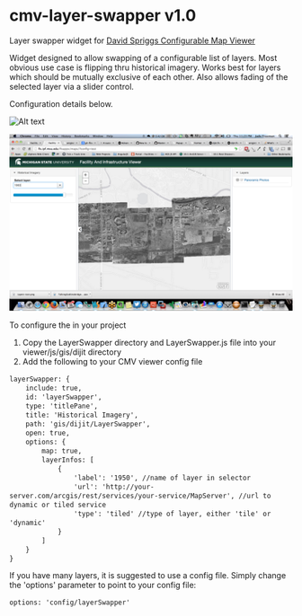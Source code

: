 cmv-layer-swapper
v1.0
=================

Layer swapper widget for [David Spriggs Configurable Map Viewer](https://github.com/DavidSpriggs/ConfigurableViewerJSAPI) 

Widget designed to allow swapping of a configurable list of layers.  Most obvious use case is flipping thru historical imagery.  Works best for layers
which should be mutually exclusive of each other.  Also allows fading of the selected layer via a slider control.

Configuration details below.


![Alt text](Screenshot-1.png?raw=true "Layer Swapper Screenshot")

![Alt text](Screenshot-2.png?raw=true "Layer Swapper Screenshot 2")


To configure the in your project

1. Copy the LayerSwapper directory and LayerSwapper.js file into your viewer/js/gis/dijit directory
2. Add the following to your CMV viewer config file

```
layerSwapper: {
    include: true,
    id: 'layerSwapper',
    type: 'titlePane',
    title: 'Historical Imagery',
    path: 'gis/dijit/LayerSwapper',
    open: true,
    options: {
        map: true,
        layerInfos: [
            {
                'label': '1950', //name of layer in selector
                'url': 'http://your-server.com/arcgis/rest/services/your-service/MapServer', //url to dynamic or tiled service
                'type': 'tiled' //type of layer, either 'tile' or 'dynamic'
            }
        ]
    }
}
```

If you have many layers, it is suggested to use a config file.  Simply change the 'options' parameter to point to your config file:
```
options: 'config/layerSwapper'
```
